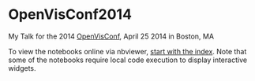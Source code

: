 OpenVisConf2014
===============

My Talk for the 2014 [OpenVisConf](http://openvisconf.com), April 25 2014 in Boston, MA

To view the notebooks online via nbviewer,
[start with the index](http://nbviewer.ipython.org/github/jakevdp/OpenVisConf2014/blob/master/Index.ipynb). Note that some of the notebooks require local code execution to display interactive widgets.